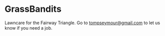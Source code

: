 # GrassBandits

Lawncare for the Fairway Triangle. Go to tompseymour@gmail.com to let us know if you need a job.
